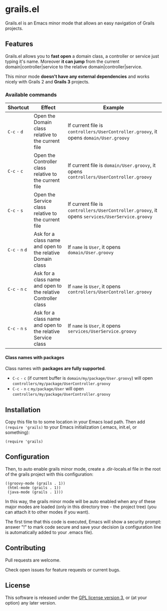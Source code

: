# grails.el

Grails.el is an Emacs minor mode that allows an easy navigation 
of Grails projects.

## Features

Grails.el allows you to __fast open__ a domain class, a controller 
or service just typing it's name. Moreover __it can jump__ from the current
domain|controller|service to the relative domain|controller|service.

This minor mode __doesn't have any external dependencies__ and works nicely 
with Grails 2 and __Grails 3__ projects.

### Available commands
  
| Shortcut | Effect | Example |
| -------- | ------ | ------- |
| `C-c` `-` `d`  | Open the Domain class relative to the current file | If current file is `controllers/UserController.groovy`, it opens  `domain/User.groovy` |
| `C-c` `-` `c`  | Open the Controller class relative to the current file | If current file is `domain/User.groovy`, it opens  `controllers/UserController.groovy` |
| `C-c` `-` `s`  | Open the Service class relative to the current file | If current file is `controllers/UserController.groovy`, it opens  `services/UserService.groovy` |
| `C-c` `-` `n` `d`| Ask for a class name and open to the relative Domain class | If `name` is `User`, it opens  `domain/User.groovy` |
| `C-c` `-` `n` `c`| Ask for a class name and open to the relative Controller class | If `name` is `User`, it opens  `controllers/UserController.groovy` |
| `C-c` `-` `n` `s`| Ask for a class name and open to the relative Service class | If `name` is `User`, it opens  `services/UserService.groovy` |

#### Class names with packages
Class names with __packages are fully supported__.

- `C-c` `-` `c` (if current buffer is `domain/my/package/User.groovy`) will open `controllers/my/package/UserController.groovy` 
- `C-c` `-` `n` `c` `my/package/User` will open `controllers/my/package/UserController.groovy`

## Installation

Copy this file to to some location in your Emacs load path.  Then add
`(require 'grails)` to your Emacs initialization (.emacs,
init.el, or something):

    (require 'grails)

## Configuration

Then, to auto enable grails minor mode, create a .dir-locals.el file
in the root of the grails project with this configuration:

    ((groovy-mode (grails . 1))
     (html-mode (grails . 1))
     (java-mode (grails . 1)))

In this way, the grails minor mode will be auto enabled when any of
these major modes are loaded (only in this directory tree - the project tree)
(you can attach it to other modes if you want).

The first time that this code is executed, Emacs will show a security
prompt: answer "!" to mark code secure and save your decision (a configuration 
line is automatically added to your .emacs file).

## Contributing
Pull requests are welcome. 

Check open issues for feature requests or current bugs.

## License

This software is released under the [GPL license version 3](http://www.gnu.org/licenses/gpl-3.0.en.html), or (at your option) any later version.
